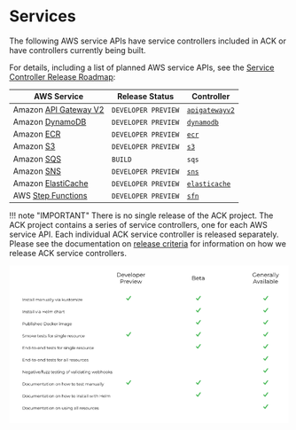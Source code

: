 # Services

The following AWS service APIs have service controllers included in ACK or have
controllers currently being built.

For details, including a list of planned AWS service APIs, see the [Service
Controller Release Roadmap](https://github.com/aws/aws-controllers-k8s/projects/1):

| AWS Service | Release Status | Controller |
|------------ | -------------- | ---------- |
|Amazon [API Gateway V2](https://aws.amazon.com/api-gateway/)|`DEVELOPER PREVIEW`|[`apigatewayv2`](https://github.com/aws/aws-controllers-k8s/tree/main/services/apigatewayv2)|
|Amazon [DynamoDB](https://aws.amazon.com/dynamodb/)|`DEVELOPER PREVIEW`|[`dynamodb`](https://github.com/aws/aws-controllers-k8s/tree/main/services/dynamodb)|
|Amazon [ECR](https://aws.amazon.com/ecr/)|`DEVELOPER PREVIEW`|[`ecr`](https://github.com/aws/aws-controllers-k8s/tree/main/services/ecr)|
|Amazon [S3](https://aws.amazon.com/s3/)|`DEVELOPER PREVIEW`|[`s3`](https://github.com/aws/aws-controllers-k8s/tree/main/services/s3)|
|Amazon [SQS](https://aws.amazon.com/sqs/)|`BUILD`|`sqs`|
|Amazon [SNS](https://aws.amazon.com/sns/)|`DEVELOPER PREVIEW`|[`sns`](https://github.com/aws/aws-controllers-k8s/tree/main/services/sns)|
|Amazon [ElastiCache](https://aws.amazon.com/elasticache/)|`DEVELOPER PREVIEW`|[`elasticache`](https://github.com/aws/aws-controllers-k8s/tree/main/services/elasticache)|
|AWS [Step Functions](https://aws.amazon.com/step-functions/)|`DEVELOPER PREVIEW`|[`sfn`](https://github.com/aws/aws-controllers-k8s/tree/main/services/sfn)|

!!! note "IMPORTANT"
    There is no single release of the ACK project. The ACK project contains a
    series of service controllers, one for each AWS service API. Each
    individual ACK service controller is released separately. Please see the
    documentation on [release criteria](releases.md) for information on how we
    release ACK service controllers.

![ACK release criteria](images/release-criteria.png)
